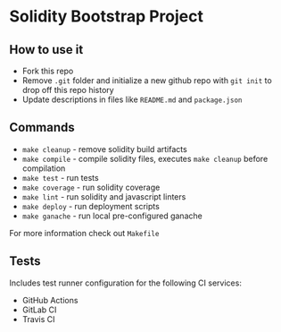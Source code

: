 # Solidity Bootstrap Project

## How to use it

* Fork this repo
* Remove `.git` folder and initialize a new github repo with `git init` to drop off this repo history
* Update descriptions in files like `README.md` and `package.json`

## Commands

* `make cleanup` - remove solidity build artifacts
* `make compile` - compile solidity files, executes `make cleanup` before compilation
* `make test` - run tests
* `make coverage` - run solidity coverage
* `make lint` - run solidity and javascript linters
* `make deploy` - run deployment scripts
* `make ganache` - run local pre-configured ganache

For more information check out `Makefile`

## Tests

Includes test runner configuration for the following CI services:

* GitHub Actions
* GitLab CI
* Travis CI

